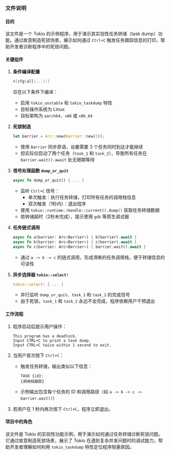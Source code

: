 ### 文件说明

#### 目的
该文件是一个 Tokio 的示例程序，用于演示其实验性任务转储（task dump）功能。通过故意制造死锁场景，展示如何通过 `Ctrl+C` 触发任务跟踪信息的打印，帮助开发者诊断程序中的死锁问题。

#### 关键组件
1. **条件编译配置**  
   ```rust
   #[cfg(all(...))]
   ```
   仅在以下条件下编译：
   - 启用 `tokio_unstable` 和 `tokio_taskdump` 特性
   - 目标操作系统为 Linux
   - 目标架构为 `aarch64`、`x86` 或 `x86_64`

2. **死锁制造**  
   ```rust
   let barrier = Arc::new(Barrier::new(3));
   ```
   - 使用 `Barrier` 同步原语，设置需要 3 个任务同时到达才能继续
   - 但实际仅启动了两个任务（`task_1` 和 `task_2`），导致所有任务在 `barrier.wait().await` 处无限期等待

3. **信号处理函数 `dump_or_quit`**  
   ```rust
   async fn dump_or_quit() { ... }
   ```
   - 监听 `Ctrl+C` 信号：
     - 单次触发：执行任务转储，打印所有任务的调用栈信息
     - 双次触发（1秒内）：退出程序
   - 使用 `tokio::runtime::Handle::current().dump()` 获取任务转储数据
   - 若转储超时（2秒未完成），提示使用 `gdb` 等原生调试器

4. **任务链式调用**  
   ```rust
   async fn a(barrier: Arc<Barrier>) { b(barrier).await }
   async fn b(barrier: Arc<Barrier>) { c(barrier).await }
   async fn c(barrier: Arc<Barrier>) { barrier.wait().await }
   ```
   - 通过 `a -> b -> c` 的链式调用，形成清晰的任务调用栈，便于转储信息的可读性

5. **异步选择器 `tokio::select!`**  
   ```rust
   tokio::select! { ... }
   ```
   - 并行监听 `dump_or_quit`、`task_1` 和 `task_2` 的完成信号
   - 由于死锁，`task_1` 和 `task_2` 永远不会完成，程序依赖用户干预退出

#### 工作流程
1. 程序启动后提示用户操作：
   ```
   This program has a deadlock.
   Input CTRL+C to print a task dump.
   Input CTRL+C twice within 1 second to exit.
   ```

2. 当用户首次按下 `Ctrl+C`：
   - 触发任务转储，输出类似以下信息：
     ```
     TASK {id}:
     {调用栈跟踪}
     ```
   - 示例输出包含每个任务的 ID 和调用路径（如 `a -> b -> c -> barrier.wait()`）

3. 若用户在 1 秒内再次按下 `Ctrl+C`，程序立即退出。

#### 项目中的角色
该文件是 Tokio 的实验性功能示例，用于演示如何通过任务转储诊断死锁问题。它通过故意制造死锁场景，展示了 Tokio 在遇到复杂并发问题时的调试能力，帮助开发者理解如何利用 `tokio_taskdump` 特性定位程序阻塞原因。
